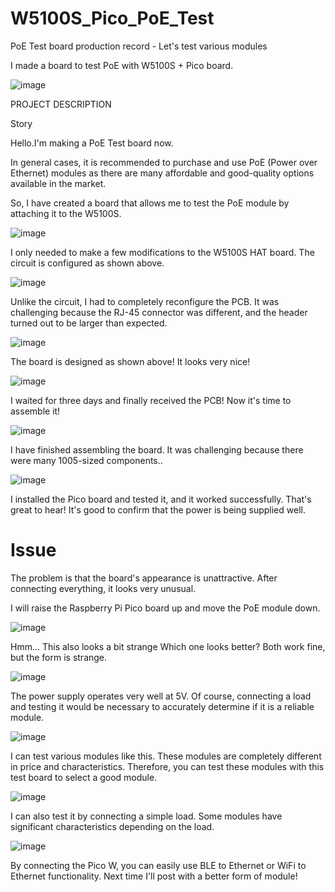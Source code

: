 # W5100S_Pico_PoE_Test

PoE Test board production record - Let's test various modules

I made a board to test PoE with W5100S + Pico board.

![image](https://github.com/wiznetmaker/W5100S_Pico_PoE_Test/assets/111826791/a145307a-50a9-469c-aa4a-11569432c0ae)

PROJECT DESCRIPTION

Story

Hello.I'm making a PoE Test board now.

In general cases, it is recommended to purchase and use PoE (Power over Ethernet) modules as there are many affordable and good-quality options available in the market.

So, I have created a board that allows me to test the PoE module by attaching it to the W5100S.

![image](https://github.com/wiznetmaker/W5100S_Pico_PoE_Test/assets/111826791/98126cec-d822-42fc-bd8c-17f939e08d90)


I only needed to make a few modifications to the W5100S HAT board.
The circuit is configured as shown above.

![image](https://github.com/wiznetmaker/W5100S_Pico_PoE_Test/assets/111826791/e7310b18-e8a8-4ecd-b7d9-b2ef7181176e)

Unlike the circuit, I had to completely reconfigure the PCB.
It was challenging because the RJ-45 connector was different, and the header turned out to be larger than expected.

![image](https://github.com/wiznetmaker/W5100S_Pico_PoE_Test/assets/111826791/f591879c-9105-40b8-903d-ba4c0bb74a11)


The board is designed as shown above! It looks very nice!

![image](https://github.com/wiznetmaker/W5100S_Pico_PoE_Test/assets/111826791/7f1bfb0f-6954-4ffd-bd34-693de901a16b)

I waited for three days and finally received the PCB!
Now it's time to assemble it!

![image](https://github.com/wiznetmaker/W5100S_Pico_PoE_Test/assets/111826791/c8810dbd-6c5d-401c-944c-3674650fa518)

I have finished assembling the board. It was challenging because there were many 1005-sized components..

![image](https://github.com/wiznetmaker/W5100S_Pico_PoE_Test/assets/111826791/601394dd-e781-4298-9287-cc9732c925ad)

I installed the Pico board and tested it, and it worked successfully.
That's great to hear! It's good to confirm that the power is being supplied well.

# Issue

The problem is that the board's appearance is unattractive. After connecting everything, it looks very unusual.

I will raise the Raspberry Pi Pico board up and move the PoE module down.

![image](https://github.com/wiznetmaker/W5100S_Pico_PoE_Test/assets/111826791/3a67793c-e6dd-4c4f-b4ba-28c9bef86bed)

Hmm... This also looks a bit strange
Which one looks better? Both work fine, but the form is strange.

![image](https://github.com/wiznetmaker/W5100S_Pico_PoE_Test/assets/111826791/33063e09-b3ff-4b37-93b8-c45e33c31519)

The power supply operates very well at 5V. Of course, connecting a load and testing it would be necessary to accurately determine if it is a reliable module.

![image](https://github.com/wiznetmaker/W5100S_Pico_PoE_Test/assets/111826791/4449f81b-5bc9-41cb-a139-e0a3e5a019e9)

I can test various modules like this.
These modules are completely different in price and characteristics. Therefore, you can test these modules with this test board to select a good module.

![image](https://github.com/wiznetmaker/W5100S_Pico_PoE_Test/assets/111826791/93cc7ade-05fd-4315-8e75-a2dfd5fd3918)

I can also test it by connecting a simple load. Some modules have significant characteristics depending on the load.

![image](https://github.com/wiznetmaker/W5100S_Pico_PoE_Test/assets/111826791/6363dfa1-c30f-4a20-b511-b6a091f27403)

By connecting the Pico W, you can easily use BLE to Ethernet or WiFi to Ethernet functionality.
Next time I'll post with a better form of module!

